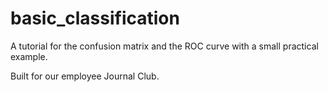 # basic_classification
A tutorial for the confusion matrix and the ROC curve with a small practical example.

Built for our employee Journal Club.
